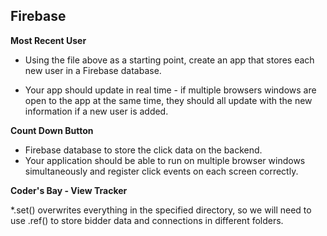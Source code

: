 ## Firebase

**Most Recent User**

* Using the file above as a starting point, create an app that stores each new user in a Firebase database.

* Your app should update in real time - if multiple browsers windows are open to the app at the same time, they should all update with the new information if a new user is added.

**Count Down Button**

* Firebase database to store the click data on the backend.
* Your application should be able to run on multiple browser windows simultaneously and register click events on each screen correctly.

**Coder's Bay - View Tracker**

*.set() overwrites everything in the specified directory, so we will need to use .ref() to store bidder data and connections in different folders.
